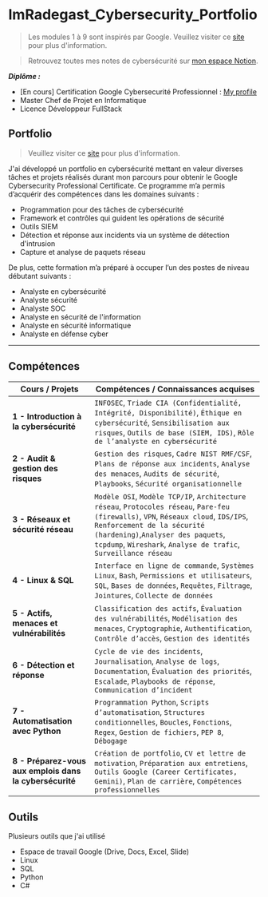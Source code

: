# ImRadegast_Cybersecurity_Portfolio

>Les modules 1 à 9 sont inspirés par Google. Veuillez visiter ce [site](https://www.coursera.org/professional-certificates/google-cybersecurity") pour plus d'information.

>Retrouvez toutes mes notes de cybersécurité sur [mon espace Notion](https://scientific-deal-c02.notion.site/Cybersecurit-1e8cd090b1e8807ea325c9e844c159ec?pvs=143).


 _**Diplôme :**_
- [En cours] Certification Google Cybersecurité Professionnel : [My profile](https://www.coursera.org/learner/imradegast)
- Master Chef de Projet en Informatique 
- Licence Développeur FullStack
 
## Portfolio

>Veuillez visiter ce [site](https://www.coursera.org/professional-certificates/google-cybersecurity") pour plus d'information. 

J'ai développé un portfolio en cybersécurité mettant en valeur diverses tâches et projets réalisés durant mon parcours pour obtenir le Google Cybersecurity Professional Certificate. Ce programme m’a permis d’acquérir des compétences dans les domaines suivants :

- Programmation pour des tâches de cybersécurité  
- Framework et contrôles qui guident les opérations de sécurité  
- Outils SIEM 
- Détection et réponse aux incidents via un système de détection d'intrusion  
- Capture et analyse de paquets réseau  

De plus, cette formation m’a préparé à occuper l’un des postes de niveau débutant suivants :

- Analyste en cybersécurité  
- Analyste sécurité  
- Analyste SOC  
- Analyste en sécurité de l'information  
- Analyste en sécurité informatique  
- Analyste en défense cyber  

---

## Compétences

| **Cours / Projets** | **Compétences / Connaissances acquises** |
|---------------------|-------------------------------------------|
| **1 - Introduction à la cybersécurité** | `INFOSEC`, `Triade CIA (Confidentialité, Intégrité, Disponibilité)`, `Éthique en cybersécurité`, `Sensibilisation aux risques`, `Outils de base (SIEM, IDS)`, `Rôle de l’analyste en cybersécurité` |
| **2 - Audit & gestion des risques** | `Gestion des risques`, `Cadre NIST RMF/CSF`, `Plans de réponse aux incidents`, `Analyse des menaces`, `Audits de sécurité`, `Playbooks`, `Sécurité organisationnelle` |
| **3 - Réseaux et sécurité réseau** | `Modèle OSI`, `Modèle TCP/IP`, `Architecture réseau`, `Protocoles réseau`, `Pare-feu (firewalls)`, `VPN`, `Réseaux cloud`, `IDS/IPS`, `Renforcement de la sécurité (hardening)`,`Analyser des paquets`, `tcpdump`, `Wireshark`, `Analyse de trafic`, `Surveillance réseau`|
| **4 - Linux & SQL** | `Interface en ligne de commande`, `Systèmes Linux`, `Bash`, `Permissions et utilisateurs`, `SQL`, `Bases de données`, `Requêtes`, `Filtrage`, `Jointures`, `Collecte de données` |
| **5 - Actifs, menaces et vulnérabilités** | `Classification des actifs`, `Évaluation des vulnérabilités`, `Modélisation des menaces`, `Cryptographie`, `Authentification`, `Contrôle d’accès`, `Gestion des identités` |
| **6 - Détection et réponse** | `Cycle de vie des incidents`, `Journalisation`, `Analyse de logs`, `Documentation`, `Évaluation des priorités`, `Escalade`, `Playbooks de réponse`, `Communication d’incident` |`Systèmes de détection d’intrusion (IDS) : Suricata`, `SIEM : Splunk, Google Chronicle`, `Corrélation de logs`, `Alertes de sécurité`, `Détection d’anomalies`, `Surveillance des événements` |
| **7 - Automatisation avec Python** | `Programmation Python`, `Scripts d’automatisation`, `Structures conditionnelles`, `Boucles`, `Fonctions`, `Regex`, `Gestion de fichiers`, `PEP 8`, `Débogage` |
| **8 - Préparez-vous aux emplois dans la cybersécurité** | `Création de portfolio`, `CV et lettre de motivation`, `Préparation aux entretiens`, `Outils Google (Career Certificates, Gemini)`, `Plan de carrière`, `Compétences professionnelles` |


## Outils

Plusieurs outils que j'ai utilisé
 - Espace de travail Google (Drive, Docs, Excel, Slide)
 - Linux
 - SQL
 - Python
 - C#
